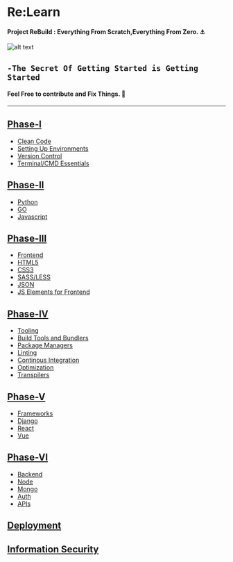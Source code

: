 # Re:Learn
#### Project ReBuild : Everything From Scratch,Everything From Zero. :anchor:
![alt text](https://github.com/Tikam02/ReBuild/blob/master/img/gt.jpg)
## ```-The Secret Of Getting Started is Getting Started```
#### Feel Free to contribute and Fix Things. :hammer:
*****
## [Phase-I]()
- [Clean Code]()
- [Setting Up Environments]()
- [Version Control]()
- [Terminal/CMD Essentials]()

## [Phase-II]()
- [Python](https://github.com/Tikam02/Re-Learn/tree/master/Phase-II/Python) 
- [GO](https://github.com/Tikam02/Re-Learn/tree/master/Phase-II/Go)
- [Javascript](https://github.com/Tikam02/Re-Learn/tree/master/Phase-II/Js)

## [Phase-III]()
- [Frontend]()
- [HTML5]()
- [CSS3]()
- [SASS/LESS]()
- [JSON]()
- [JS Elements for Frontend]()

## [Phase-IV]()
- [Tooling]()
- [Build Tools and Bundlers]()
- [Package Managers]()
- [Linting]()
- [Continous Integration]()
- [Optimization]()
- [Transpilers]()

## [Phase-V]()
- [Frameworks]()
- [Django]()
- [React]()
- [Vue]()



## [Phase-VI]()
- [Backend]()
- [Node]()
- [Mongo]()
- [Auth]()
- [APIs]()



## [Deployment]()

## [Information Security]()

